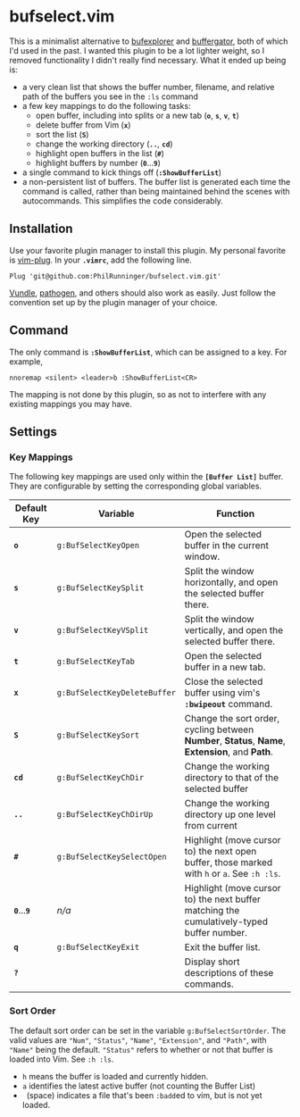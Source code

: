 # bufselect.vim

This is a minimalist alternative to [bufexplorer](https://github.com/jlanzarotta/bufexplorer) and [buffergator](https://github.com/jeetsukumaran/vim-buffergator), both of which I'd used in the past. I wanted this plugin to be a lot lighter weight, so I removed functionality I didn't really find necessary. What it ended up being is:

* a very clean list that shows the buffer number, filename, and relative path of the buffers you see in the `:ls` command
* a few key mappings to do the following tasks:
    * open buffer, including into splits or a new tab (**`o`**, **`s`**, **`v`**, **`t`**)
    * delete buffer from Vim (**`x`**)
    * sort the list (**`S`**)
    * change the working directory (**`..`**, **`cd`**)
    * highlight open buffers in the list (**`#`**)
    * highlight buffers by number (**`0`**...**`9`**)
* a single command to kick things off (**`:ShowBufferList`**)
* a non-persistent list of buffers. The buffer list is generated each time the command is called, rather than being maintained behind the scenes with autocommands. This simplifies the code considerably.

## Installation

Use your favorite plugin manager to install this plugin. My personal favorite is [vim-plug](https://github.com/junegunn/vim-plug). In your **`.vimrc`**, add the following line.

```vim
Plug 'git@github.com:PhilRunninger/bufselect.vim.git'
```

[Vundle](https://github.com/VundleVim/Vundle.vim), [pathogen](https://github.com/tpope/vim-pathogen), and others should also work as easily. Just follow the convention set up by the plugin manager of your choice.

## Command

The only command is **`:ShowBufferList`**, which can be assigned to a key. For example,
```vim
nnoremap <silent> <leader>b :ShowBufferList<CR>
```
The mapping is not done by this plugin, so as not to interfere with any existing mappings you may have.

## Settings
### Key Mappings

The following key mappings are used only within the **`[Buffer List]`** buffer. They are configurable by setting the corresponding global variables.

Default Key       | Variable                     | Function
---|---|---
**`o`**           | `g:BufSelectKeyOpen`         | Open the selected buffer in the current window.
**`s`**           | `g:BufSelectKeySplit`        | Split the window horizontally, and open the selected buffer there.
**`v`**           | `g:BufSelectKeyVSplit`       | Split the window vertically, and open the selected buffer there.
**`t`**           | `g:BufSelectKeyTab`          | Open the selected buffer in a new tab.
**`x`**           | `g:BufSelectKeyDeleteBuffer` | Close the selected buffer using vim's **`:bwipeout`** command.
**`S`**           | `g:BufSelectKeySort`         | Change the sort order, cycling between **Number**, **Status**, **Name**, **Extension**, and **Path**.
**`cd`**          | `g:BufSelectKeyChDir`        | Change the working directory to that of the selected buffer
**`..`**          | `g:BufSelectKeyChDirUp`      | Change the working directory up one level from current
**`#`**           | `g:BufSelectKeySelectOpen`   | Highlight (move cursor to) the next open buffer, those marked with `h` or `a`. See `:h :ls`.
**`0`**...**`9`** | *n/a*                        | Highlight (move cursor to) the next buffer matching the cumulatively-typed buffer number.
**`q`**           | `g:BufSelectKeyExit`         | Exit the buffer list.
**`?`**           |                              | Display short descriptions of these commands.

### Sort Order
The default sort order can be set in the variable `g:BufSelectSortOrder`. The valid values are `"Num"`, `"Status"`, `"Name"`, `"Extension"`, and `"Path"`, with `"Name"` being the default. `"Status"` refers to whether or not that buffer is loaded into Vim. See `:h :ls`.

* `h` means the buffer is loaded and currently hidden.
* `a` identifies the latest active buffer (not counting the Buffer List)
* ` `(space) indicates a file that's been `:badd`ed to vim, but is not yet loaded.
